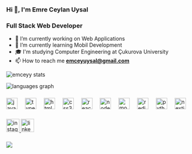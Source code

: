 ### Hi 👋, I'm Emre Ceylan Uysal

<h3>Full Stack Web Developer</h3>

- 🔭 I’m currently working on Web Applications
- 🌱 I’m currently learning Mobil Development
- 🎓 I'm studying Computer Engineering at Çukurova University
- 📫 How to reach me **emceyuysal@gmail.com**
<div align="left">
  <!-- GitHub Stats -->
  <p>
    <img src="https://github-readme-stats.vercel.app/api?username=emceyy&cache_seconds=1800&show_icons=true&locale=en&theme=radical&hide_border=true&count_private=true" alt="emceyy stats" />
  </p>

  <!-- Top Languages -->
  <p>
    <img src="https://github-readme-stats.vercel.app/api/top-langs?username=emceyy&locale=en&layout=compact&langs_count=8&theme=radical&hide_border=true" alt="languages graph" />
  </p>
</div>



###

<div align="left">
  <img src="https://cdn.jsdelivr.net/gh/devicons/devicon/icons/javascript/javascript-original.svg" height="30" alt="javascript logo"  />
  <img width="12" />
  <img src="https://cdn.jsdelivr.net/gh/devicons/devicon/icons/typescript/typescript-original.svg" height="30" alt="typescript logo"  />
  <img width="12" />
  <img src="https://cdn.jsdelivr.net/gh/devicons/devicon/icons/html5/html5-original.svg" height="30" alt="html5 logo"  />
  <img width="12" />
  <img src="https://cdn.jsdelivr.net/gh/devicons/devicon/icons/css3/css3-original.svg" height="30" alt="css3 logo"  />
  <img width="12" />
  <img src="https://cdn.jsdelivr.net/gh/devicons/devicon/icons/react/react-original.svg" height="30" alt="react logo"  />
  <img width="12" />
  <img src="https://cdn.jsdelivr.net/gh/devicons/devicon/icons/nodejs/nodejs-original.svg" height="30" alt="nodejs logo"  />
  <img width="12" />
  <img src="https://cdn.jsdelivr.net/gh/devicons/devicon/icons/mongodb/mongodb-original.svg" height="30" alt="mongodb logo"  />
  <img width="12" />
  <img src="https://cdn.jsdelivr.net/gh/devicons/devicon/icons/redis/redis-original.svg" height="30" alt="redis logo"  />
  <img width="12" />
  <img src="https://cdn.jsdelivr.net/gh/devicons/devicon/icons/python/python-original.svg" height="30" alt="python logo"  />
  <img width="12" />
  <img src="https://skillicons.dev/icons?i=nextjs" height="30" alt="nextjs logo"  />
</div>

###

<div align="left">
  <a href="https://www.instagram.com/uysalemreceylan/" target="_blank">
    <img src="https://img.shields.io/static/v1?message=Instagram&logo=instagram&label=&color=E4405F&logoColor=white&labelColor=&style=for-the-badge" height="35" alt="instagram logo"  />
  </a>
  <a href="https://www.linkedin.com/in/emre-ceylan-uysal/" target="_blank">
    <img src="https://img.shields.io/static/v1?message=LinkedIn&logo=linkedin&label=&color=0077B5&logoColor=white&labelColor=&style=for-the-badge" height="35" alt="linkedin logo"  />
  </a>
</div>

###

[![](https://visitcount.itsvg.in/api?id=Emceyy&label=Profile%20Views&color=1&icon=0&pretty=true)](https://visitcount.itsvg.in)

